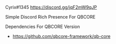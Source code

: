 Cyrix#1345
https://discord.gg/jqF2mW9qJP

Simple Discord Rich Presence For QBCORE 

Dependencies For QBCORE Version
- https://github.com/qbcore-framework/qb-core
